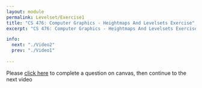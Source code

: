 ```yaml
---
layout: module
permalink: Levelset/Exercise1
title: "CS 476: Computer Graphics - Heightmaps And Levelsets Exercise"
excerpt: "CS 476: Computer Graphics - Heightmaps And Levelsets Exercise"

info:
  next: "./Video2"
  prev: "./Video1"
  
---
```



Please <a href = "https://ursinus.instructure.com/courses/14942/quizzes/20456" target="_blank">click here</a> to complete a question on canvas, then continue to the next video